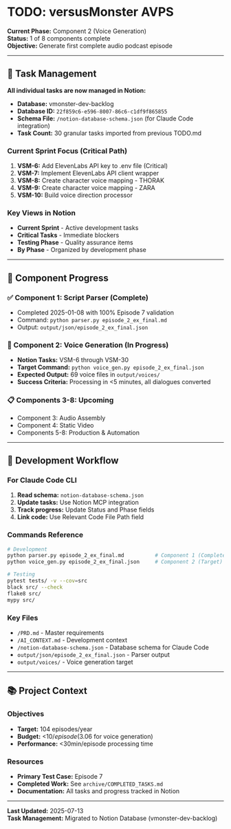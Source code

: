 # TODO: versusMonster AVPS

**Current Phase:** Component 2 (Voice Generation)  
**Status:** 1 of 8 components complete  
**Objective:** Generate first complete audio podcast episode

---

## 🎯 Task Management

**All individual tasks are now managed in Notion:**
- **Database:** vmonster-dev-backlog  
- **Database ID:** `22f859c6-e596-8007-86c6-c1df9f865855`
- **Schema File:** `/notion-database-schema.json` (for Claude Code integration)
- **Task Count:** 30 granular tasks imported from previous TODO.md

### Current Sprint Focus (Critical Path)
1. **VSM-6:** Add ElevenLabs API key to .env file (Critical)
2. **VSM-7:** Implement ElevenLabs API client wrapper
3. **VSM-8:** Create character voice mapping - THORAK
4. **VSM-9:** Create character voice mapping - ZARA
5. **VSM-10:** Build voice direction processor

### Key Views in Notion
- **Current Sprint** - Active development tasks
- **Critical Tasks** - Immediate blockers
- **Testing Phase** - Quality assurance items
- **By Phase** - Organized by development phase

---

## 📅 Component Progress

### ✅ Component 1: Script Parser (Complete)
- Completed 2025-01-08 with 100% Episode 7 validation
- Command: `python parser.py episode_2_ex_final.md`
- Output: `output/json/episode_2_ex_final.json`

### 🔄 Component 2: Voice Generation (In Progress)
- **Notion Tasks:** VSM-6 through VSM-30
- **Target Command:** `python voice_gen.py episode_2_ex_final.json`
- **Expected Output:** 69 voice files in `output/voices/`
- **Success Criteria:** Processing in <5 minutes, all dialogues converted

### 📋 Components 3-8: Upcoming
- Component 3: Audio Assembly
- Component 4: Static Video  
- Components 5-8: Production & Automation

---

## 🔧 Development Workflow

### For Claude Code CLI
1. **Read schema:** `notion-database-schema.json`
2. **Update tasks:** Use Notion MCP integration
3. **Track progress:** Update Status and Phase fields
4. **Link code:** Use Relevant Code File Path field

### Commands Reference
```bash
# Development
python parser.py episode_2_ex_final.md          # Component 1 (Complete)
python voice_gen.py episode_2_ex_final.json     # Component 2 (Target)

# Testing
pytest tests/ -v --cov=src
black src/ --check
flake8 src/
mypy src/
```

### Key Files
- `/PRD.md` - Master requirements
- `/AI_CONTEXT.md` - Development context  
- `/notion-database-schema.json` - Database schema for Claude Code
- `output/json/episode_2_ex_final.json` - Parser output
- `output/voices/` - Voice generation target

---

## 📚 Project Context

### Objectives
- **Target:** 104 episodes/year
- **Budget:** <$10/episode ($3.06 for voice generation)
- **Performance:** <30min/episode processing time

### Resources
- **Primary Test Case:** Episode 7
- **Completed Work:** See `archive/COMPLETED_TASKS.md`
- **Documentation:** All tasks and progress tracked in Notion

---

**Last Updated:** 2025-07-13  
**Task Management:** Migrated to Notion Database (vmonster-dev-backlog)
